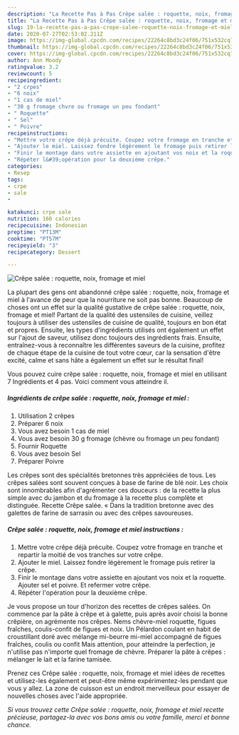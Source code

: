 ```yaml
---
description: "La Recette Pas à Pas Crêpe salée : roquette, noix, fromage et miel"
title: "La Recette Pas à Pas Crêpe salée : roquette, noix, fromage et miel"
slug: 19-la-recette-pas-a-pas-crepe-salee-roquette-noix-fromage-et-miel
date: 2020-07-27T02:53:02.211Z
image: https://img-global.cpcdn.com/recipes/22264c8bd3c24f06/751x532cq70/crepe-salee-roquette-noix-fromage-et-miel-photo-principale-de-la-recette.jpg
thumbnail: https://img-global.cpcdn.com/recipes/22264c8bd3c24f06/751x532cq70/crepe-salee-roquette-noix-fromage-et-miel-photo-principale-de-la-recette.jpg
cover: https://img-global.cpcdn.com/recipes/22264c8bd3c24f06/751x532cq70/crepe-salee-roquette-noix-fromage-et-miel-photo-principale-de-la-recette.jpg
author: Ann Moody
ratingvalue: 3.2
reviewcount: 5
recipeingredient:
- "2 crpes"
- "6 noix"
- "1 cas de miel"
- "30 g fromage chvre ou fromage un peu fondant"
- " Roquette"
- " Sel"
- " Poivre"
recipeinstructions:
- "Mettre votre crêpe déjà précuite. Coupez votre fromage en tranche et repartir la moitié de vos tranches sur votre crêpe."
- "Ajouter le miel. Laissez fondre légèrement le fromage puis retirer la crêpe."
- "Finir le montage dans votre assiette en ajoutant vos noix et la roquette. Ajouter sel et poivre. Et refermer votre crêpe."
- "Répéter l&#39;opération pour la deuxième crêpe."
categories:
- Resep
tags:
- crpe
- sale
- 

katakunci: crpe sale  
nutrition: 160 calories
recipecuisine: Indonesian
preptime: "PT13M"
cooktime: "PT57M"
recipeyield: "3"
recipecategory: Dessert

---
```



![Crêpe salée : roquette, noix, fromage et miel](https://img-global.cpcdn.com/recipes/22264c8bd3c24f06/751x532cq70/crepe-salee-roquette-noix-fromage-et-miel-photo-principale-de-la-recette.jpg)

La plupart des gens ont abandonné crêpe salée : roquette, noix, fromage et miel à l'avance de peur que la nourriture ne soit pas bonne. Beaucoup de choses ont un effet sur la qualité gustative de crêpe salée : roquette, noix, fromage et miel! Partant de la qualité des ustensiles de cuisine, veillez toujours à utiliser des ustensiles de cuisine de qualité, toujours en bon état et propres. Ensuite, les types d'ingrédients utilisés ont également un effet sur l'ajout de saveur, utilisez donc toujours des ingrédients frais. Ensuite, entraînez-vous à reconnaître les différentes saveurs de la cuisine, profitez de chaque étape de la cuisine de tout votre cœur, car la sensation d'être excité, calme et sans hâte a également un effet sur le résultat final!

<!--inarticleads1-->

Vous pouvez cuire crêpe salée : roquette, noix, fromage et miel en utilisant 7 Ingrédients et 4 pas. Voici comment vous atteindre il.

##### Ingrédients de crêpe salée : roquette, noix, fromage et miel :

1. Utilisation 2 crêpes
1. Préparer 6 noix
1. Vous avez besoin 1 cas de miel
1. Vous avez besoin 30 g fromage (chèvre ou fromage un peu fondant)
1. Fournir  Roquette
1. Vous avez besoin  Sel
1. Préparer  Poivre


Les crêpes sont des spécialités bretonnes très appréciées de tous. Les crêpes salées sont souvent conçues à base de farine de blé noir. Les choix sont innombrables afin d&#39;agrémenter ces douceurs : de la recette la plus simple avec du jambon et du fromage à la recette plus complète et distinguée. Recette Crêpe salée. « Dans la tradition bretonne avec des galettes de farine de sarrasin ou avec des crêpes savoureuses. 

<!--inarticleads2-->

##### Crêpe salée : roquette, noix, fromage et miel instructions :

1. Mettre votre crêpe déjà précuite. Coupez votre fromage en tranche et repartir la moitié de vos tranches sur votre crêpe.
1. Ajouter le miel. Laissez fondre légèrement le fromage puis retirer la crêpe.
1. Finir le montage dans votre assiette en ajoutant vos noix et la roquette. Ajouter sel et poivre. Et refermer votre crêpe.
1. Répéter l&#39;opération pour la deuxième crêpe.


Je vous propose un tour d&#39;horizon des recettes de crêpes salées. On commence par la pâte à crêpe et à galette, puis après avoir choisi la bonne crêpière, on agrémente nos crêpes. Nems chèvre-miel roquette, figues fraîches, coulis-confit de figues et noix. Un Pélardon coulant en habit de croustillant doré avec mélange mi-beurre mi-miel accompagné de figues fraîches, coulis ou confit Mais attention, pour atteindre la perfection, je n&#39;utilise pas n&#39;importe quel fromage de chèvre. Préparer la pâte à crêpes : mélanger le lait et la farine tamisée. 

<!--inarticleads1-->

<p>
Prenez ces Crêpe salée : roquette, noix, fromage et miel idées de recettes et utilisez-les également et peut-être même expérimentez-les pendant que vous y allez. La zone de cuisson est un endroit merveilleux pour essayer de nouvelles choses avec l'aide appropriée.
</p>

<p>
<i>Si vous trouvez cette Crêpe salée : roquette, noix, fromage et miel recette précieuse, partagez-la avec vos bons amis ou votre famille, merci et bonne chance.</i>
</p>
